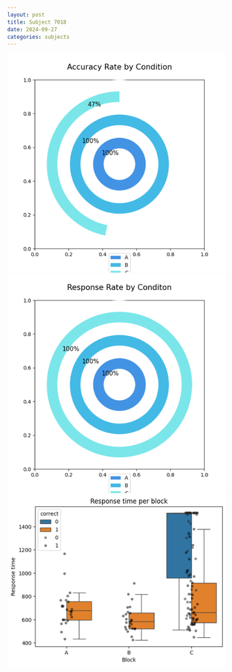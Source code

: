 ```yaml
---
layout: post
title: Subject 7018
date: 2024-09-27
categories: subjects
---
```


![](data/7018/run-1/7018_accuracy_rate.png)
![](data/7018/run-1/7018_response_rate.png)
![](data/7018/run-1/7018_rt.png)
